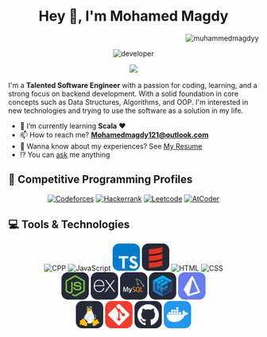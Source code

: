 <h1 align="center"> Hey 👋, I'm Mohamed Magdy </h1>

<p align="right"> <img src="https://komarev.com/ghpvc/?username=muhammedmagdyy&label=Profile%20views&color=0e75b6&style=flat" alt="muhammedmagdyy" /> </p>

<div align="center">
        <img src='https://user-images.githubusercontent.com/60513866/193420194-36d02223-e2b7-4f5b-9327-6a331b842456.gif' alt='developer' />
</div>

<p align="center">
        <a href="https://github.com/DenverCoder1/readme-typing-svg"><img src="https://readme-typing-svg.herokuapp.com?color=36BCF7FF&center=true&vCenter=true&lines=Jr.+Software+Engineer;have+a+passion+for+coding+and+learning&center=true&width=500&height=50"></a>
</p>

<p>
I'm a <strong>Talented Software Engineer</strong> with a passion for coding, learning, and a strong focus on backend development. With a solid foundation in core concepts such as Data Structures, Algorithms, and OOP. I'm interested in new technologies and trying to use the software as a solution in my life.
</p>

- 🌱 I’m currently learning **Scala** ❤️
- 📫 How to reach me? **Mohamedmagdy121@outlook.com**
- 📄 Wanna know about my experiences? See <a href="https://drive.google.com/file/d/1rSUyMSxHKPnUzDJtziGvFy1fnM5EJs-3/view" target="_blank">My Resume</a>
- ⁉ You can <a href="https://curiouscat.live/0xMeGzz" target="_blank">ask</a> me anything

## 🤯 Competitive Programming Profiles

<p align="center">
     <a href="https://codeforces.com/profile/MeGzz"><img src="https://bit.ly/37EpMXq" width="50px" title="Codeforces" alt="Codeforces"/></a>
     <a href="https://www.hackerrank.com/Muhammed_Magdy"><img src="https://bit.ly/3NbH5yd" width="50px" title="Hackerrrank" alt="Hackerrank"/></a>
     <a href="https://leetcode.com/Muhammed_Magdy"><img src="https://bit.ly/39YnDXx" width="50px" title="Leetcode" alt="Leetcode"/></a>
     <a href="https://atcoder.jp/users/MeGzz"><img src="https://bit.ly/3Ne9x2G" width="50px" title="AtCoder" alt="AtCoder"/></a>
</p>

## 💻 Tools & Technologies

<p align="center">
        <img src="https://skillicons.dev/icons?i=cpp" alt="CPP" width="55px" title="CPP">        
        <img src="https://skillicons.dev/icons?i=js" alt="JavaScript" width="55px" title="JavaScript">
        <img src="https://github.com/tandpfun/skill-icons/blob/main/icons/TypeScript.svg" alt="TypeScript" width="55px" title="TypeScript">
        <img src="https://github.com/tandpfun/skill-icons/blob/main/icons/Scala-Dark.svg" alt="Scala" width="55px" title="Scala">
        <img src="https://skillicons.dev/icons?i=html" alt="HTML" width="55px" title="HTML">
        <img src="https://skillicons.dev/icons?i=css" alt="CSS" width="55px" title="CSS">
            <br/>
        <img src="https://github.com/tandpfun/skill-icons/blob/main/icons/NodeJS-Dark.svg" alt="Nodejs" width="55px" title="Nodejs">
        <img src="https://github.com/tandpfun/skill-icons/blob/main/icons/ExpressJS-Dark.svg" alt="Express.js" width="55px" title="Express.js">
        <img src="https://github.com/tandpfun/skill-icons/blob/main/icons/MySQL-Dark.svg" alt="MySQL" width="55px" title="MySQL">
        <img src="https://github.com/tandpfun/skill-icons/blob/main/icons/Sequelize-Dark.svg" alt="Sequelize" width="55px" title="Sequelize">
        <img src="https://github.com/tandpfun/skill-icons/blob/main/icons/Prisma.svg" alt="Prisma" width="55px" title="Prisma">
            <br/>
        <img src="https://github.com/tandpfun/skill-icons/blob/main/icons/Linux-Dark.svg" alt="Linux" width="55px" title="Linux">
        <img src="https://github.com/tandpfun/skill-icons/blob/main/icons/Git.svg" alt="Git" width="55px" title="Git">
        <img src="https://github.com/tandpfun/skill-icons/blob/main/icons/Github-Dark.svg" alt="GitHub" width="55px" title="GitHub"> 
        <img src="https://github.com/tandpfun/skill-icons/blob/main/icons/Docker.svg" alt="Docker" width="55px" title="Docker">
</p>

<!-- Comments -->
<!--    <img src="https://bit.ly/37Epy2y" alt="C++" width="60px" title="C++">  -->
<!--    <img src="https://bit.ly/3stK11q" alt="Python" width="55px" title="Python">  -->
<!--    <img src="https://github.com/tandpfun/skill-icons/blob/main/icons/MongoDB.svg" alt="MongoDB" width="55px" title="MongoDB"> -->
<!--    <img src="https://bit.ly/3LaG6Nx" alt="Linux" width="55px" title="Linux"> -->    
<!--    <img src="https://bit.ly/3yvoEjR" alt="Git" width="55px" title="Git"> -->
<!--    <img src="https://github.com/tandpfun/skill-icons/blob/main/icons/Postman.svg" alt="Postman" width="55px" title="Postman"> -->
<!--    <img src="https://bit.ly/3wvo4Ai" alt="Github" width="55px" title="Github"> -->      
<!--
        <div align="right">
                <img src='https://user-images.githubusercontent.com/60513866/165189789-37c3c5de-ea7a-4284-90eb-b3b7ce747fc2.gif' alt='Awesome Matrix Code' width="400" height="191" />
        </div>
-->

<!--    https://github.com/MarikIshtar007/MarikIshtar007/blob/master/images/matrix.gif -->
